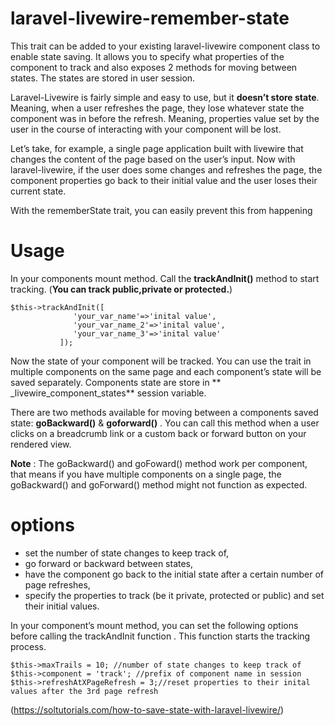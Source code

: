 # laravel-livewire-remember-state
This trait can be added to your existing laravel-livewire component class to enable state saving. It allows you to specify what properties of the component to track and also exposes 2 methods for moving between states. The states are stored in user session.

Laravel-Livewire is fairly simple and easy to use, but it <strong>doesn’t store state</strong>. Meaning, when a user refreshes the page, they lose whatever state the component was in before the refresh. Meaning, properties value set by the user in the course of interacting with your component will be lost.

Let’s take, for example, a single page application built with livewire that changes the content of the page based on the user’s input. Now with laravel-livewire, if the user does some changes and refreshes the page, the component properties go back to their initial value and the user loses their current state.

With the rememberState trait, you can easily prevent this from happening

# Usage
In your components mount method. Call the **trackAndInit()** method to start tracking.  (**You can track public,private or protected.**)

    $this->trackAndInit([
                  'your_var_name'=>'inital value',
                  'your_var_name_2'=>'inital value',
                  'your_var_name_3'=>'inital value'
               ]);
               

Now the state of your component will be tracked. You can use the trait in multiple components on the same page and each component’s state will be saved separately. Components state are store in ** _livewire_component_states** session variable.

There are two methods available for moving between a components saved state:
**goBackward()** & **goforward()** . You can call this method when a user clicks on a breadcrumb link or a custom back or forward button on your rendered view.

**Note** : The goBackward() and goFoward() method work per component, that means if you have multiple components on a single page, the goBackward() and goForward() method might not function as expected.

# options
- set the number of state changes to keep track of,
- go forward or backward between states,
- have the component go back to the initial state after a certain number of page refreshes,
- specify the properties to track (be it private, protected or public) and set their initial values.

In your component’s mount method, you can set the following options before calling the trackAndInit function . This function starts the tracking process.


    $this->maxTrails = 10; //number of state changes to keep track of
    $this->component = 'track'; //prefix of component name in session
    $this->refreshAtXPageRefresh = 3;//reset properties to their inital values after the 3rd page refresh
    
    
    
(https://soltutorials.com/how-to-save-state-with-laravel-livewire/)
